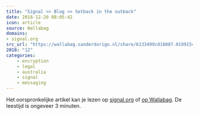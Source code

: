 ```yaml
---
title: "Signal >> Blog >> Setback in the outback"
date: 2018-12-20 08:05:42
icon: article
source: Wallabag
domains:
- signal.org
src_url: "https://wallabag.sanderdorigo.nl/share/6133499cd18807.01991549"
2018: "12"
categories:
    - encryption
    - legal
    - australia
    - signal
    - messaging
---
```

Het oorspronkelijke artikel kan je lezen op [signal.org](https://signal.org/blog/setback-in-the-outback/) of [op Wallabag](https://wallabag.sanderdorigo.nl/share/6133499cd18807.01991549). De leestijd is ongeveer 3 minuten.